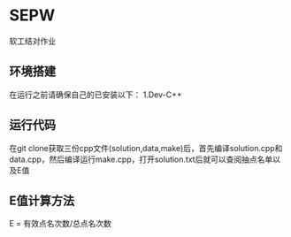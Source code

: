 # SEPW
软工结对作业

## 环境搭建
在运行之前请确保自己的已安装以下：
1.Dev-C++

## 运行代码
在git clone获取三份cpp文件(solution,data,make)后，首先编译solution.cpp和data.cpp，然后编译运行make.cpp，打开solution.txt后就可以查阅抽点名单以及E值

## E值计算方法
E = 有效点名次数/总点名次数
